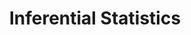 ---
title: "Inferential Statistics"
layout: interview_layout
collection: interview_preparation
permalink: /interview-preparation/inferential_statistics/
markdown_url: "https://raw.githubusercontent.com/ajitsingh98/Data-Science-Interview-Questions-Answers/main/inferential_statistics.md"
img_url: "https://raw.githubusercontent.com/ajitsingh98/Data-Science-Interview-Questions-Answers/main/img/"
excerpt: 'Hypothesis Testing, Central Limit Theorem, Population, Sample statistics, z-test, t-test etc'
---